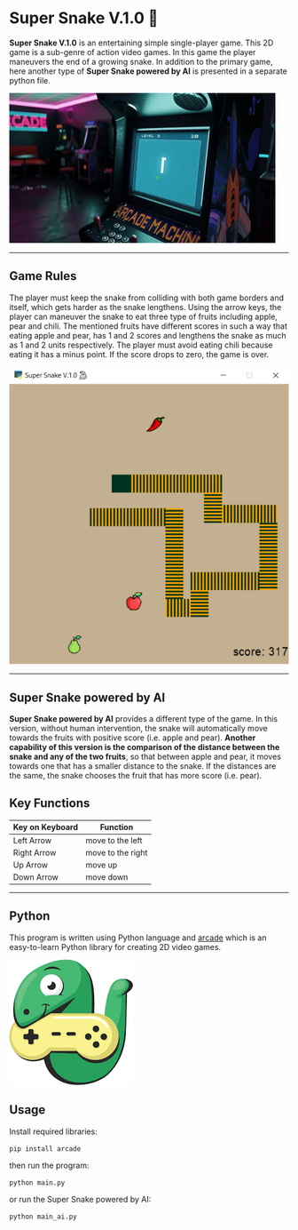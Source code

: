# Super Snake V.1.0 🐍

**Super Snake V.1.0** is an entertaining simple single-player game. This 2D game is a sub-genre of action video games. In this game the player maneuvers the end of a growing snake. In addition to the primary game, here another type of **Super Snake powered by AI** is presented in a separate python file.

![Image](pics\machine.webp)

---
## Game Rules
The player must keep the snake from colliding with both game borders and itself, which gets harder as the snake lengthens. Using the arrow keys, the player can maneuver the snake to eat three type of fruits including apple, pear and chili. The mentioned fruits have different scores in such a way that eating apple and pear, has 1 and 2 scores and lengthens the snake as much as 1 and 2 units respectively. The player must avoid eating chili because eating it has a minus point. If the score drops to zero, the game is over.

![Image](pics\Screenshot.png)

---
## Super Snake powered by AI
**Super Snake powered by AI** provides a different type of the game. In this version, without human intervention, the snake will automatically move towards the fruits with positive score (i.e. apple and pear). **Another capability of this version is the comparison of the distance between the snake and any of the two fruits**, so that between apple and pear, it moves towards one that has a smaller distance to the snake. If the distances are the same, the snake chooses the fruit that has more score (i.e. pear).

## Key Functions
|Key on Keyboard|Function|
|-|-------------------------|
|Left Arrow|move to the left|
|Right Arrow|move to the right|
|Up Arrow|move up|
|Down Arrow|move down|

---
## Python
This program is written using Python language and [arcade](https://api.arcade.academy/en/latest/) which is an easy-to-learn Python library for creating 2D video games.

![Image](pics\download.png)



## Usage
Install required libraries:
```
pip install arcade
```
then run the program:
```
python main.py
```
or run the Super Snake powered by AI:
```
python main_ai.py